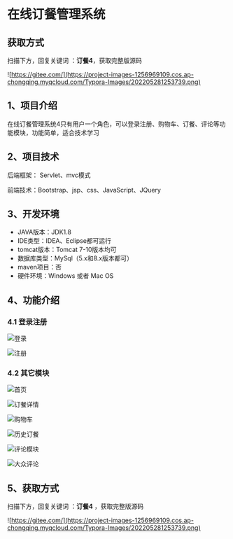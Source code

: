 # 在线订餐管理系统

## 获取方式

扫描下方，回复关键词  ：**订餐4**，获取完整版源码

![https://gitee.com/](https://project-images-1256969109.cos.ap-chongqing.myqcloud.com/Typora-Images/202205281253739.png)

## 1、项目介绍

在线订餐管理系统4只有用户一个角色，可以登录注册、购物车、订餐、评论等功能模块，功能简单，适合技术学习


## 2、项目技术

后端框架： Servlet、mvc模式

前端技术：Bootstrap、jsp、css、JavaScript、JQuery

## 3、开发环境

- JAVA版本：JDK1.8
- IDE类型：IDEA、Eclipse都可运行
- tomcat版本：Tomcat 7-10版本均可
- 数据库类型：MySql（5.x和8.x版本都可） 
- maven项目：否
- 硬件环境：Windows 或者 Mac OS


## 4、功能介绍

### 4.1 登录注册

![登录](https://project-images-1256969109.cos.ap-chongqing.myqcloud.com/Typora-Images/202208041101402.jpg)

![注册](https://project-images-1256969109.cos.ap-chongqing.myqcloud.com/Typora-Images/202208041101585.jpg)

### 4.2 其它模块

![首页](https://project-images-1256969109.cos.ap-chongqing.myqcloud.com/Typora-Images/202208041101761.jpg)

![订餐详情](https://project-images-1256969109.cos.ap-chongqing.myqcloud.com/Typora-Images/202208041102671.jpg)

![购物车](https://project-images-1256969109.cos.ap-chongqing.myqcloud.com/Typora-Images/202208041102280.jpg)

![历史订餐](https://project-images-1256969109.cos.ap-chongqing.myqcloud.com/Typora-Images/202208041102708.jpg)

![评论模块](https://project-images-1256969109.cos.ap-chongqing.myqcloud.com/Typora-Images/202208041102116.jpg)

![大众评论](https://project-images-1256969109.cos.ap-chongqing.myqcloud.com/Typora-Images/202208041102942.jpg)

## 5、获取方式

扫描下方，回复关键词  ：**订餐4** ，获取完整版源码



![https://gitee.com/](https://project-images-1256969109.cos.ap-chongqing.myqcloud.com/Typora-Images/202205281253739.png)

